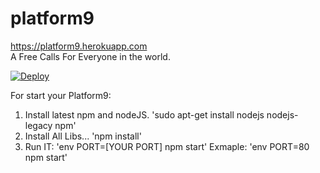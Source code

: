 # platform9
https://platform9.herokuapp.com <br />
A Free Calls For Everyone in the world.

[![Deploy](https://www.herokucdn.com/deploy/button.svg)](https://heroku.com/deploy?template=https://github.com/misha-marinenko/platform9)

For start your Platform9:
1. Install latest npm and nodeJS. 
'sudo apt-get install nodejs nodejs-legacy npm'
2. Install All Libs...
'npm install'
3. Run IT:
'env PORT=[YOUR PORT] npm start'
Exmaple:
'env PORT=80 npm start'

